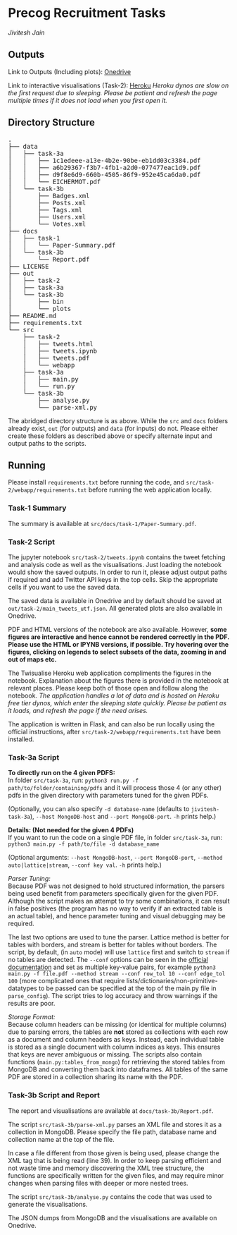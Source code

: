 # Precog Recruitment Tasks
*Jivitesh Jain*

## Outputs

Link to Outputs (Including plots): [Onedrive](https://iiitaphyd-my.sharepoint.com/:f:/g/personal/jivitesh_jain_students_iiit_ac_in/ElW2V3WHch1GuOtrBuTUwP0BRork_VcIH8v4veN6k9pyoQ?e=addp0A)

Link to interactive visualisations (Task-2): [Heroku](https://twisualise.herokuapp.com)
*Heroku dynos are slow on the first request due to sleeping. Please be patient and refresh the page multiple times if it does not load when you first open it.*

## Directory Structure
<pre>
.  
├── data  
│   ├── task-3a  
│   │   ├── 1c1edeee-a13e-4b2e-90be-eb1dd03c3384.pdf  
│   │   ├── a6b29367-f3b7-4fb1-a2d0-077477eac1d9.pdf  
│   │   ├── d9f8e6d9-660b-4505-86f9-952e45ca6da0.pdf  
│   │   └── EICHERMOT.pdf  
│   └── task-3b  
│       ├── Badges.xml  
│       ├── Posts.xml  
│       ├── Tags.xml  
│       ├── Users.xml  
│       └── Votes.xml  
├── docs  
│   ├── task-1  
│   │   └── Paper-Summary.pdf  
│   └── task-3b  
│       └── Report.pdf  
├── LICENSE  
├── out  
│   ├── task-2  
│   ├── task-3a  
│   └── task-3b  
│       ├── bin  
│       └── plots  
├── README.md  
├── requirements.txt  
└── src  
    ├── task-2  
    │   ├── tweets.html  
    │   ├── tweets.ipynb  
    │   ├── tweets.pdf  
    │   └── webapp  
    ├── task-3a  
    │   ├── main.py  
    │   └── run.py  
    └── task-3b  
        ├── analyse.py  
        └── parse-xml.py  
</pre>

The abridged directory structure is as above. While the `src` and `docs` folders already exist, `out` (for outputs) and `data` (for inputs) do not. Please either create these folders as described above or specify alternate input and output paths to the scripts.

## Running

Please install `requirements.txt` before running the code, and `src/task-2/webapp/requirements.txt` before running the web application locally.

### Task-1 Summary

The summary is available at `src/docs/task-1/Paper-Summary.pdf`.

### Task-2 Script

The jupyter notebook `src/task-2/tweets.ipynb` contains the tweet fetching and analysis code as well as the visualisations. Just loading the notebook would show the saved outputs. In order to run it, please adjust output paths if required and add Twitter API keys in the top cells. Skip the appropriate cells if you want to use the saved data.

The saved data is available in Onedrive and by default should be saved at `out/task-2/main_tweets_utf.json`. All generated plots are also available in Onedrive.

PDF and HTML versions of the notebook are also available. However, **some figures are interactive and hence cannot be rendered correctly in the PDF. Please use the HTML or IPYNB versions, if possible. Try hovering over the figures, clicking on legends to select subsets of the data, zooming in and out of maps etc.**

The Twisualise Heroku web application compliments the figures in the notebook. Explanation about the figures there is provided in the notebook at relevant places. Please keep both of those open and follow along the notebook. *The application handles a lot of data and is hosted on Heroku free tier dynos, which enter the sleeping state quickly. Please be patient as it loads, and refresh the page if the need arises.*

The application is written in Flask, and can also be run locally using the official instructions, after `src/task-2/webapp/requirements.txt` have been installed.

### Task-3a Script

**To directly run on the 4 given PDFS:**  
In folder `src/task-3a`, run:
```python3 run.py -f path/to/folder/containing/pdfs```
and it will process those 4 (or any other) pdfs in the given directory with parameters tuned for the given PDFs.

(Optionally, you can also specify `-d database-name` (defaults to `jivitesh-task-3a`), `--host MongoDB-host` and `--port MongoDB-port`. `-h` prints help.)

**Details: (Not needed for the given 4 PDFs)**  
If you want to run the code on a single PDF file, in folder `src/task-3a`, run:
```python3 main.py -f path/to/file -d database_name```

(Optional arguments: `--host MongoDB-host`, `--port MongoDB-port`, `--method auto|lattice|stream`, `--conf key val`. `-h` prints help.)

*Parser Tuning:*  
Because PDF was not designed to hold structured information, the parsers being used benefit from parameters specifically given for the given PDF. Although the script makes an attempt to try some combinations, it can result in false positives (the program has no way to verify if an extracted table is an actual table), and hence parameter tuning and visual debugging may be required.  

The last two options are used to tune the parser. Lattice method is better for tables with borders, and stream is better for tables without borders. The script, by default, (in `auto` mode) will use `lattice` first and switch to `stream` if no tables are detected. The `--conf` options can be seen in the [official documentation](https://camelot-py.readthedocs.io/en/master/user/advanced.html) and set as multiple key-value pairs, for example `python3 main.py -f file.pdf --method stream --conf row_tol 10 --conf edge_tol 100` (more complicated ones that require lists/dictionaries/non-primitive-datatypes to be passed can be specified at the top of the main.py file in `parse_config`). The script tries to log accuracy and throw warnings if the results are poor.

*Storage Format:*  
Because column headers can be missing (or identical for multiple columns) due to parsing errors, the tables are **not** stored as collections with each row as a document and column headers as keys.
Instead, each individual table is stored as a single document with column indices as keys. This ensures that keys are never ambiguous or missing. The scripts also contain functions (`main.py:tables_from_mongo`) for retrieving the stored tables from MongoDB and converting them back into dataframes. All tables of the same PDF are stored in a collection sharing its name with the PDF.

### Task-3b Script and Report

The report and visualisations are available at `docs/task-3b/Report.pdf`.

The script `src/task-3b/parse-xml.py` parses an XML file and stores it as a collection in MongoDB. Please specify the file path, database name and collection name at the top of the file.

In case a file different from those given is being used, please change the XML tag that is being read (line 39). In order to keep parsing efficient and not waste time and memory discovering the XML tree structure, the functions are specifically written for the given files, and may require minor changes when parsing files with deeper or more nested trees.

The script `src/task-3b/analyse.py` contains the code that was used to generate the visualisations.

The JSON dumps from MongoDB and the visualisations are available on Onedrive.